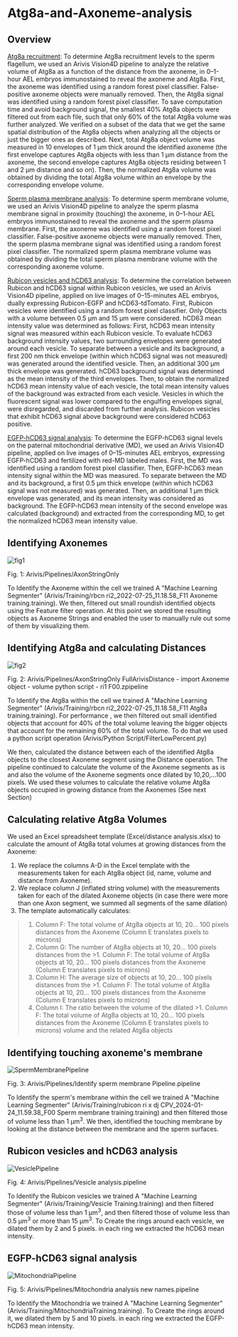 # Atg8a-and-Axoneme-analysis
## Overview
<ins>Atg8a recruitment</ins>: To determine Atg8a recruitment levels to the sperm flagellum, we used an Arivis Vision4D pipeline to analyze the relative volume of Atg8a as a function of the distance from the axoneme, in 0–1-hour AEL embryos immunostained to reveal the axoneme and Atg8a. First, the axoneme was identified using a random forest pixel classifier. False-positive axoneme objects were manually removed. Then, the Atg8a signal was identified using a random forest pixel classifier. To save computation time and avoid background signal, the smallest 40% Atg8a objects were filtered out from each file, such that only 60% of the total Atg8a volume was further analyzed. We verified on a subset of the data that we get the same spatial distribution of the Atg8a objects when analyzing all the objects or just the bigger ones as described. Next, total Atg8a object volume was measured in 10 envelopes of 1 µm thick around the identified axoneme (the first envelope captures Atg8a objects with less than 1 µm distance from the axoneme, the second envelope captures Atg8a objects residing between 1 and 2 µm distance and so on). Then, the normalized Atg8a volume was obtained by dividing the total Atg8a volume within an envelope by the corresponding envelope volume.

<ins>Sperm plasma membrane analysis</ins>: To determine sperm membrane volume, we used an Arivis Vision4D pipeline to analyze the sperm plasma membrane signal in proximity (touching) the axoneme, in 0–1-hour AEL embryos immunostained to reveal the axoneme and the sperm plasma membrane. First, the axoneme was identified using a random forest pixel classifier. False-positive axoneme objects were manually removed. Then, the sperm plasma membrane signal was identified using a random forest pixel classifier. The normalized sperm plasma membrane volume was obtained by dividing the total sperm plasma membrane volume with the corresponding axoneme volume.

<ins>Rubicon vesicles and hCD63 analysis</ins>: To determine the correlation between Rubicon and hCD63 signal within Rubicon vesicles, we used an Arivis Vision4D pipeline, applied on live images of 0–15-minutes AEL embryos, dually expressing Rubicon-EGFP and hCD63-tdTomato. First, Rubicon vesicles were identified using a random forest pixel classifier. Only Objects with a volume between 0.5 µm and 15 µm were considered. hCD63 mean intensity value was determined as follows: First, hCD63 mean intensity signal was measured within each Rubicon vesicle. To evaluate hCD63 background intensity values, two surrounding envelopes were generated around each vesicle. To separate between a vesicle and its background, a first 200 nm thick envelope (within which hCD63 signal was not measured) was generated around the identified vesicle. Then, an additional 300 µm thick envelope was generated. hCD63 background signal was determined as the mean intensity of the third envelopes. Then, to obtain the normalized hCD63 mean intensity value of each vesicle, the total mean intensity values of the background was extracted from each vesicle. Vesicles in which the fluorescent signal was lower compared to the engulfing envelopes signal, were disregarded, and discarded from further analysis. Rubicon vesicles that exhibit hCD63 signal above background were considered hCD63 positive.

<ins>EGFP-hCD63 signal analysis</ins>: To determine the EGFP-hCD63 signal levels on the paternal mitochondrial derivative (MD), we used an Arivis Vision4D pipeline, applied on live images of 0–15-minutes AEL embryos, expressing EGFP-hCD63 and fertilized with red-MD labeled males. First, the MD was identified using a random forest pixel classifier. Then, EGFP-hCD63 mean intensity signal within the MD was measured. To separate between the MD and its background, a first 0.5 µm thick envelope (within which hCD63 signal was not measured) was generated. Then, an additional 1 µm thick envelope was generated, and its mean intensity was considered as background. The EGFP-hCD63 mean intensity of the second envelope was calculated (background) and extracted from the corresponding MD, to get the normalized hCD63 mean intensity value.


## Identifying Axonemes
![fig1](https://github.com/WIS-MICC-CellObservatory/Atg8a-and-Axoneme-analysis/assets/64706090/b76066ce-9ee8-403e-a682-fe6bdda37015)

Fig. 1: Arivis/Pipelines/AxonStringOnly

To Identify the Axoneme within the cell we trained A "Machine Learning Segmenter" (Arivis/Training/rbcn ri2_2022-07-25_11.18.58_F11 Axoneme training.training).
We then, filtered out small roundish identified objects using the Feature filter operation.
At this point we stored the resulting objects as Axoneme Strings and enabled the user to manually rule out some of them by visualizing them.

## Identifying Atg8a and calculating Distances
![fig2](https://github.com/WIS-MICC-CellObservatory/Atg8a-and-Axoneme-analysis/assets/64706090/d2847a84-3e4c-44c7-a5f8-93749bb79094)

Fig. 2: Arivis/Pipelines/AxonStringOnly FullArivisDistance - import Axoneme object - volume python script - ri1 F00.zpipeline

To Identify the Atg8a within the cell we trained A "Machine Learning Segmenter" (Arivis/Training/rbcn ri2_2022-07-25_11.18.58_F11 Atg8a training.training).
For performance , we then filtered out small identified objects that account for 40% of the total volume leaving the bigger objects that account for the remaining 60% of the total volume. To do that we used a python script operation (Arivis/Python Script/FilterLowPercent.py)

We then, calculated the distance between each of the identified Atg8a objects to the closest Axoneme segment using the Distance operation.
The pipeline continued to calculate the volume of the Axoneme segments as is and also the volume of the Axoneme segments once dilated by 10,20,...100 pixels. We used these volumes to calculate the relative volume Atg8a objects occupied in growing distance from the Axonemes (See next Section)

## Calculating relative Atg8a Volumes
We used an Excel spreadsheet template (Excel/distance analysis.xlsx) to calculate the amount of Atg8a total volumes at growing distances from the Axoneme:
1. We replace the columns A-D in the Excel template with the measurements taken for each Atg8a object (id, name, volume and distance from Axoneme).
2. We replace column J (inflated string volume) with the measurements taken for each of the dilated Axoneme objects (in case there were more than one Axon segment, we summed all segments of the same dilation)
3. The template automatically calculates:
>1. Column F: The total volume of Atg8a objects at 10, 20... 100 pixels distances from the Axoneme (Column E translates pixels to microns)
>2. Column G: The number of Atg8a objects at 10, 20... 100 pixels distances from the >1. Column F: The total volume of Atg8a objects at 10, 20... 100 pixels distances from the Axoneme (Column E translates pixels to microns)
>3. Column H: The average size of objects at 10, 20... 100 pixels distances from the >1. Column F: The total volume of Atg8a objects at 10, 20... 100 pixels distances from the Axoneme (Column E translates pixels to microns)
>4. Column I: The ratio between the volume of the dilated >1. Column F: The total volume of Atg8a objects at 10, 20... 100 pixels distances from the Axoneme (Column E translates pixels to microns) volume and the related Atg8a objects

## Identifying touching axoneme's membrane
![SpermMembranePipeline](https://github.com/WIS-MICC-CellObservatory/Atg8a-and-Axoneme-analysis/assets/64706090/0b54fdd6-b32e-4eb7-9493-f3b2ce51405d)

Fig. 3: Arivis/Pipelines/Identify sperm membrane Pipeline.pipeline

To Identify the sperm's membrane within the cell we trained A "Machine Learning Segmenter" (Arivis/Training/rubicon ri x dj CPV_2024-01-24_11.59.38_F00 Sperm membrane training.training) and then filtered those of volume less than 1 µm<sup>3</sup>. 
We then, identified the touching membrane by looking at the distance between the membrane and the sperm surfaces.

## Rubicon vesicles and hCD63 analysis
![VesiclePipeline](https://github.com/WIS-MICC-CellObservatory/Atg8a-and-Axoneme-analysis/assets/64706090/685425ab-5006-4850-970d-fda500705a2e)

Fig. 4: Arivis/Pipelines/Vesicle analysis.pipeline

To Identify the Rubicon vesicles we trained A "Machine Learning Segmenter" (Arivis/Training/Vesicle Training.training) and then filtered those of volume less than 1 µm<sup>3</sup>, and then filtered those of volume less than 0.5 µm<sup>3</sup> or more than 15 µm<sup>3</sup>. To Create the rings around each vesicle, we dilated them by 2 and 5 pixels. in each ring we extracted the hCD63 mean intensity.

## EGFP-hCD63 signal analysis
![MitochondriaPipeline](https://github.com/WIS-MICC-CellObservatory/Atg8a-and-Axoneme-analysis/assets/64706090/8a4d1dc4-4ea8-43b5-b721-3cd8c9145b7c)

Fig. 5: Arivis/Pipelines/Mitochondria analysis new names.pipeline

To Identify the Mitochondria we trained A "Machine Learning Segmenter" (Arivis/Training/MitochondriaTraining.training). To Create the rings around it, we dilated them by 5 and 10 pixels. in each ring we extracted the EGFP-hCD63 mean intensity.
